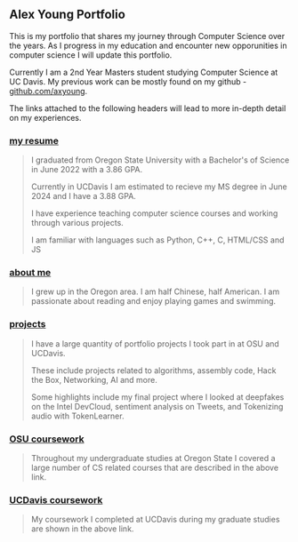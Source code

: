 ## Alex Young Portfolio

This is my portfolio that shares my journey through Computer Science over the years. As I progress in my education and encounter new opporunities in computer science I will update this portfolio.

Currently I am a 2nd Year Masters student studying Computer Science at UC Davis.
My previous work can be mostly found on my github - [github.com/axyoung](https://github.com/axyoung).

The links attached to the following headers will lead to more in-depth detail on my experiences.

### [my resume](https://axyoung.github.io/resume/)

> I graduated from Oregon State University with a Bachelor's of Science in June 2022 with a 3.86 GPA.
> 
> Currently in UCDavis I am estimated to recieve my MS degree in June 2024 and I have a 3.88 GPA.
> 
> I have experience teaching computer science courses and working through various projects.
> 
> I am familiar with languages such as Python, C++, C, HTML/CSS and JS

### [about me](https://axyoung.github.io/about/)

> I grew up in the Oregon area. I am half Chinese, half American. I am passionate about reading and enjoy playing games and swimming.

### [projects](https://axyoung.github.io/projects/)

> I have a large quantity of portfolio projects I took part in at OSU and UCDavis.
>
> These include projects related to algorithms, assembly code, Hack the Box, Networking, AI and more.
>
> Some highlights include my final project where I looked at deepfakes on the Intel DevCloud, sentiment analysis on Tweets, and Tokenizing audio with TokenLearner.

### [OSU coursework](https://axyoung.github.io/coursework/)

> Throughout my undergraduate studies at Oregon State I covered a large number of CS related courses that are described in the above link.

### [UCDavis coursework](https://axyoung.github.io/m_coursework/)

> My coursework I completed at UCDavis during my graduate studies are shown in the above link.
